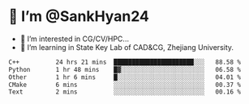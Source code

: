 # 👋 I’m @SankHyan24

- 👀 I’m interested in CG/CV/HPC...
- 🌱 I’m learning in State Key Lab of CAD&CG, Zhejiang University.

<!---
SankHyan24/SankHyan24 is a ✨ special ✨ repository because its `README.md` (this file) appears on your GitHub profile.
You can click the Preview link to take a look at your changes.
--->
<!--START_SECTION:waka-->

```txt
C++          24 hrs 21 mins  ██████████████████████░░░   88.58 %
Python       1 hr 48 mins    █▓░░░░░░░░░░░░░░░░░░░░░░░   06.58 %
Other        1 hr 6 mins     █░░░░░░░░░░░░░░░░░░░░░░░░   04.01 %
CMake        6 mins          ░░░░░░░░░░░░░░░░░░░░░░░░░   00.37 %
Text         2 mins          ░░░░░░░░░░░░░░░░░░░░░░░░░   00.16 %
```

<!--END_SECTION:waka-->
